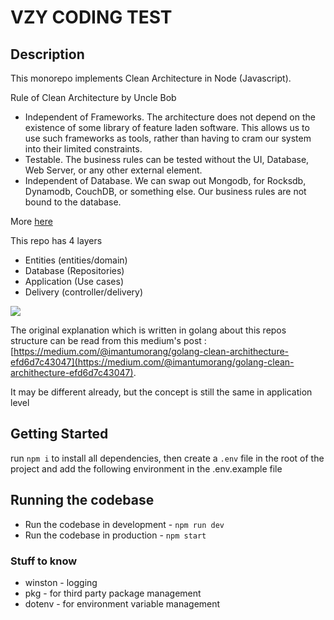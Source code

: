 # VZY CODING TEST

## Description

This monorepo implements Clean Architecture in Node (Javascript).

Rule of Clean Architecture by Uncle Bob
* Independent of Frameworks. The architecture does not depend on the existence of some library of feature laden software. This allows us to use such frameworks as tools, rather than having to cram our system into their limited constraints.
* Testable. The business rules can be tested without the UI, Database, Web Server, or any other external element.
* Independent of Database. We can swap out Mongodb, for Rocksdb, Dynamodb, CouchDB, or something else. Our business rules are not bound to the database.

More [here](https://8thlight.com/blog/uncle-bob/2012/08/13/the-clean-architecture.html)

This repo has 4 layers
* Entities (entities/domain)
* Database (Repositories)
* Application (Use cases)
* Delivery (controller/delivery) 

<img src="https://github.com/bxcodec/go-clean-arch/raw/master/clean-arch.png">

The original explanation which is written in golang about this repos structure can be read from this medium's post : [https://medium.com/@imantumorang/golang-clean-archithecture-efd6d7c43047](https://medium.com/@imantumorang/golang-clean-archithecture-efd6d7c43047).

It may be different already, but the concept is still the same in application level

## Getting Started
run ```npm i``` to install all dependencies, then create a `.env` file in the root of the project and add the following environment in the .env.example file

## Running the codebase
* Run the codebase in development - ```npm run dev```
* Run the codebase in production - ```npm start```

### Stuff to know
* winston - logging
* pkg - for third party package management
* dotenv - for environment variable management